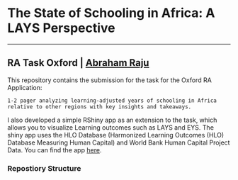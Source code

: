 

# The State of Schooling in Africa: A LAYS Perspective



---
RA Task Oxford | [Abraham Raju](https://github.com/Abraham-newbie)
---



This repository contains the submission for the task for the Oxford RA Application:

```
1-2 pager analyzing learning-adjusted years of schooling in Africa relative to other regions with key insights and takeaways. 

```

I also developed a simple RShiny app as an extension to the task, which allows you to visualize Learning outcomes such as LAYS and EYS. The shiny app uses the HLO Database (Harmonized Learning Outcomes (HLO) Database
Measuring Human Capital) and World Bank Human Capital Project Data. You can find the app [here](https://econ-newbie.shinyapps.io/rshinyapp/).



### Repostiory Structure

